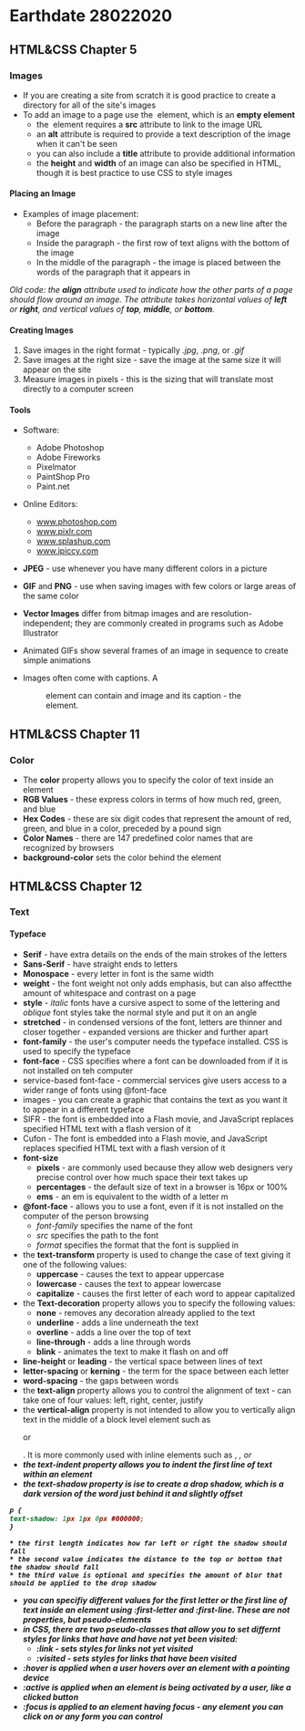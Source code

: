 # Earthdate 28022020

## HTML&CSS Chapter 5

### Images

* If you are creating a site from scratch it is good practice to create a directory for all of the site's images  
* To add an image to a page use the **<img>** element, which is an **empty element**  
    * the *<img>* element requires a **src** attribute to link to the image URL  
    * an **alt** attribute is required to provide a text description of the image when it can't be seen  
    * you can also include a **title** attribute to provide additional information  
    * the **height** and **width** of an image can also be specified in HTML, though it is best practice to use CSS to style images

#### Placing an Image

* Examples of image placement:
    * Before the paragraph - the paragraph starts on a new line after the image  
    * Inside the paragraph - the first row of text aligns with the bottom of the image  
    * In the middle of the paragraph - the image is placed between the words of the paragraph that it appears in  

*Old code: the **align** attribute used to indicate how the other parts of a page should flow around an image. The attribute takes horizontal values of **left** or **right**, and vertical values of **top**, **middle**, or **bottom**.*  

#### Creating Images

1. Save images in the right format - typically *.jpg*, *.png*, or *.gif*  
2. Save images at the right size - save the image at the same size it will appear on the site  
3. Measure images in pixels - this is the sizing that will translate most directly to a computer screen

#### Tools

* Software:  
    * Adobe Photoshop  
    * Adobe Fireworks  
    * Pixelmator  
    * PaintShop Pro  
    * Paint.net  

* Online Editors:  
    * www.photoshop.com  
    * www.pixlr.com
    * www.splashup.com
    * www.ipiccy.com  

* **JPEG** - use whenever you have many different colors in a picture  
* **GIF** and **PNG** - use when saving images with few colors or large areas of the same color  
* **Vector Images** differ from bitmap images and are resolution-independent; they are commonly created in programs such as Adobe Illustrator  
* Animated GIFs show several frames of an image in sequence to create simple animations  
* Images often come with captions. A **<figure>** element can contain and image and its caption - the **<figcaption>** element.  


## HTML&CSS Chapter 11

### Color

* The **color** property allows you to specify the color of text inside an element  
* **RGB Values** - these express colors in terms of how much red, green, and blue  
* **Hex Codes** - these are six digit codes that represent the amount of red, green, and blue in a color, preceded by a pound sign  
* **Color Names** - there are 147 predefined color names that are recognized by browsers  
* **background-color** sets the color behind the element  


## HTML&CSS Chapter 12

### Text

#### Typeface

* **Serif** - have extra details on the ends of the main strokes of the letters  
* **Sans-Serif** - have straight ends to letters  
* **Monospace** - every letter in font is the same width  
* **weight** - the font weight not only adds emphasis, but can also affectthe amount of whitespace and contrast on a page  
* **style** - *italic* fonts have a cursive aspect to some of the lettering and *oblique* font styles take the normal style and put it on an angle  
* **stretched** - in condensed versions of the font, letters are thinner and closer together - expanded versions are thicker and further apart  
* **font-family** - the user's computer needs the typeface installed. CSS is used to specify the typeface  
* **font-face** - CSS specifies where a font can be downloaded from if it is not installed on teh computer  
* service-based font-face - commercial services give users access to a wider range of fonts using @font-face  
* images - you can create a graphic that contains the text as you want it to appear in a different typeface  
* SIFR - the font is embedded into a Flash movie, and JavaScript replaces specified HTML text with a flash version of it  
* Cufon - The font is embedded into a Flash movie, and JavaScript replaces specified HTML text with a flash version of it  
* **font-size**  
    * **pixels** - are commonly used because they allow web designers very precise control over how much space their text takes up  
    * **percentages** - the default size of text in a browser is 16px or 100%  
    * **ems** - an em is equivalent to the width of a letter m  
* **@font-face** - allows you to use a font, even if it is not installed on the computer of the person browsing  
    * *font-family* specifies the name of the font  
    * *src* specifies the path to the font  
    * *format* specifies the format that the font is supplied in  
* the **text-transform** property is used to change the case of text giving it one of the following values:  
    * **uppercase** - causes the text to appear uppercase  
    * **lowercase** - causes the text to appear lowercase  
    * **capitalize** - causes the first letter of each word to appear capitalized  
* the **Text-decoration** property allows you to specify the following values:  
    * **none** - removes any decoration already applied to the text  
    * **underline** - adds a line underneath the text  
    * **overline** - adds a line over the top of text  
    * **line-through** - adds a line through words  
    * **blink** - animates the text to make it flash on and off  
* **line-height** or **leading** - the vertical space between lines of text  
* **letter-spacing** or **kerning** - the term for the space between each letter  
* **word-spacing** - the gaps between words  
* the **text-align** property allows you to control the alignment of text - can take one of four values: left, right, center, justify  
 * the **vertical-align** property is not intended to allow you to vertically align text in the middle of a block level element such as *<p>* or *<div>*. It is more commonly used with inline elements such as *<img>*, *<em>*, or *<strong>*  
 * the **text-indent** property allows you to indent the first line of text within an element
 * the **text-shadow** property is ise to create a drop shadow, which is a dark version of the word just behind it and slightly offset

 ```css
 p {
 text-shadow: 1px 1px 0px #000000;
 }
 ```

    * the first length indicates how far left or right the shadow should fall
    * the second value indicates the distance to the top or bottom that the shadow should fall
    * the third value is optional and specifies the amount of blur that should be applied to the drop shadow
* you can specifiy different values for the first letter or the first line of text inside an element using **:first-letter** and **:first-line**. These are not properties, but **pseudo-elements**
* in CSS, there are two **pseudo-classes** that allow you to set differnt styles for links that have and have not yet been visited:
    * **:link** - sets styles for links not yet visited
    * **:visited** - sets styles for links that have been visited
* **:hover** is applied when a user hovers over an element with a pointing device
* **:active** is applied when an element is being activated by a user, like a clicked button
* **:focus** is applied to an element having focus - any element you can click on or any form you can control